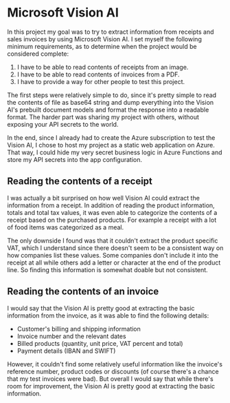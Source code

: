 # Microsoft Vision AI

In this project my goal was to try to extract information from receipts and sales invoices by using Microsoft Vision AI. I set myself the following minimum requirements, as to determine when the project would be considered complete:

1. I have to be able to read contents of receipts from an image.
2. I have to be able to read contents of invoices from a PDF.
3. I have to provide a way for other people to test this project.

The first steps were relatively simple to do, since it's pretty simple to read the contents of file as base64 string and dump everything into the Vision AI's prebuilt document models and format the response into a readable format. The harder part was sharing my project with others, without exposing your API secrets to the world.

In the end, since I already had to create the Azure subscription to test the Vision AI, I chose to host my project as a static web application on Azure. That way, I could hide my very secret business logic in Azure Functions and store my API secrets into the app configuration.

## Reading the contents of a receipt

I was actually a bit surprised on how well Vision AI could extract the information from a receipt. In addition of reading the product information, totals and total tax values, it was even able to categorize the contents of a receipt based on the purchased products. For example a receipt with a lot of food items was categorized as a meal.

The only downside I found was that it couldn't extract the product specific VAT, which I understand since there doesn't seem to be a consistent way on how companies list these values. Some companies don't include it into the receipt at all while others add a letter or character at the end of the product line. So finding this information is somewhat doable but not consistent.

## Reading the contents of an invoice

I would say that the Vision AI is pretty good at extracting the basic information from the invoice, as it was able to find the following details:

- Customer's billing and shipping information
- Invoice number and the relevant dates
- Billed products (quantity, unit price, VAT percent and total)
- Payment details (IBAN and SWIFT)

However, it couldn't find some relatively useful information like the invoice's reference number, product codes or discounts (of course there's a chance that my test invoices were bad). But overall I would say that while there's room for improvement, the Vision AI is pretty good at extracting the basic information.